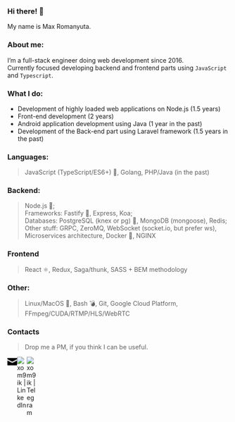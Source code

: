 ### Hi there! 👋
My name is Max Romanyuta.

### About me:
I’m a full-stack engineer doing web development since 2016. <br>
Currently focused developing backend and frontend parts using `JavaScript` and `Typescript`. 

### What I do:
- Development of highly loaded web applications on Node.js (1.5 years)
- Front-end development (2 years)
- Android application development using Java (1 year in the past)
- Development of the Back-end part using Laravel framework (1.5 years in the past)

### Languages:
> JavaScript (TypeScript/ES6+) 💛, Golang, PHP/Java (in the past)

### Backend:  
> Node.js 💚; <br>
Frameworks: Fastify 🖤, Express, Koa; <br>
Databases: PostgreSQL (knex or pg) 💙, MongoDB (mongoose), Redis; <br>
Other stuff: GRPC, ZeroMQ, WebSocket (socket.io, but prefer ws), Microservices architecture, Docker 🐳, NGINX  
  
### Frontend
> React  ⚛️, Redux, Saga/thunk, SASS + BEM methodology  
  
### Other:  
> Linux/MacOS 🚀, Bash 💣, Git, Google Cloud Platform, FFmpeg/CUDA/RTMP/HLS/WebRTC

### Contacts
> Drop me a PM, if you think I can be useful.

[<img align="left" alt="xom9ik | Gmail" width="22px" src="https://raw.githubusercontent.com/iconic/open-iconic/master/svg/envelope-closed.svg" />][xom9ik.code@gmail.com]
[<img align="left" alt="xom9ik | LinkedIn" width="22px" src="https://cdn.jsdelivr.net/npm/simple-icons@v3/icons/linkedin.svg" />][linkedin]
[<img align="left" alt="xom9ik | Telegram" width="22px" src="https://cdn.jsdelivr.net/npm/simple-icons@v3/icons/telegram.svg" />][telegram]

[xom9ik.code@gmail.com]: mailto:xom9ik.code@gmail.com
[linkedin]: https://linkedin.com/in/xom9ik
[telegram]: https://t.me/xom9ik
